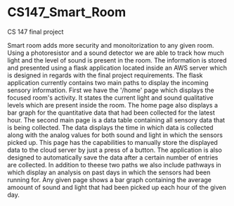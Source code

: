 # CS147_Smart_Room
CS 147 final project


Smart room adds more security and monoitorization to any given room. Using a photoresistor and a sound detector we are able to track how much light and the level of sound is present in the room. The information is stored and presented using a flask application located inside an AWS server which is designed in regards with the final project requirements. The flask application currently contains two main paths to display the incoming sensory information. First we have the '/home' page which displays the focused room's activity. It states the current light and sound qualitative levels which are present inside the room. The home page also displays a bar graph for the quantitative data that had been collected for the latest hour. The second main page is a data table containing all sensory data that is being collected. The data displays the time in which data is collected along with the analog values for both sound and light in which the sensors picked up. This page has the capabilities to manually store the displayed data to the cloud server by just a press of a button. The application is also designed to automatically save the data after a certain number of entries are collected. In addition to theese two paths we also include pathways in which display an analysis on past days in which the sensors had been running for. Any given page shows a bar graph containing the average amoount of sound and light that had been picked up each hour of the given day. 
